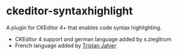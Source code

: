 # ckeditor-syntaxhighlight
A plugin for CKEditor 4+ that enables code syntax highlighting.

* CKEditor 4 support and german language added by s.ziegltrum
* French language added by [Tristan Jahier](http://tristan-jahier.fr)
